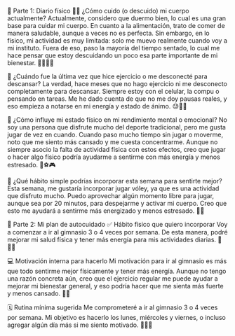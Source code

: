 📝 Parte 1: Diario físico
🧍‍♂️ ¿Cómo cuido (o descuido) mi cuerpo actualmente?
Actualmente, considero que duermo bien, lo cual es una gran base para cuidar mi cuerpo. En cuanto a la alimentación, trato de comer de manera saludable, aunque a veces no es perfecta. Sin embargo, en lo físico, mi actividad es muy limitada: solo me muevo realmente cuando voy a mi instituto. Fuera de eso, paso la mayoría del tiempo sentado, lo cual me hace pensar que estoy descuidando un poco esa parte importante de mi bienestar. 🛌🥗🚶‍♂️

🧘 ¿Cuándo fue la última vez que hice ejercicio o me desconecté para descansar?
La verdad, hace meses que no hago ejercicio ni me desconecto completamente para descansar. Siempre estoy con el celular, la compu o pensando en tareas. Me he dado cuenta de que no me doy pausas reales, y eso empieza a notarse en mi energía y estado de ánimo. 😓📱🧠

📌 ¿Cómo influye mi estado físico en mi rendimiento mental o emocional?
No soy una persona que disfrute mucho del deporte tradicional, pero me gusta jugar de vez en cuando. Cuando paso mucho tiempo sin jugar o moverme, noto que me siento más cansado y me cuesta concentrarme. Aunque no siempre asocio la falta de actividad física con estos efectos, creo que jugar o hacer algo físico podría ayudarme a sentirme con más energía y menos estresado. 🧠⚽🎮

🌱 ¿Qué hábito simple podrías incorporar esta semana para sentirte mejor?
Esta semana, me gustaría incorporar jugar vóley, ya que es una actividad que disfruto mucho. Puedo aprovechar algún momento libre para jugar, aunque sea por 20 minutos, para despejarme y activar mi cuerpo. Creo que esto me ayudará a sentirme más energizado y menos estresado. 🏐😄

🚀 Parte 2: Mi plan de autocuidado
✅ Hábito físico que quiero incorporar
Voy a comenzar a ir al gimnasio 3 o 4 veces por semana. De esta manera, podré mejorar mi salud física y tener más energía para mis actividades diarias. 💪🏋️‍♂️

💻 Motivación interna para hacerlo
Mi motivación para ir al gimnasio es más que todo sentirme mejor físicamente y tener más energía. Aunque no tengo una razón concreta aún, creo que el ejercicio regular me puede ayudar a mejorar mi bienestar general, y eso podría hacer que me sienta más fuerte y menos cansado. 💪🌟

🗓️ Rutina mínima sugerida
Me comprometeré a ir al gimnasio 3 o 4 veces por semana. Mi objetivo es hacerlo los lunes, miércoles y viernes, o incluso agregar algún día más si me siento motivado. 💪🏋️‍♂️
